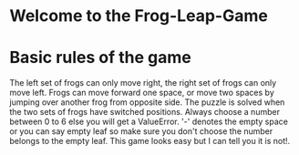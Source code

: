# Welcome to the Frog-Leap-Game
# Basic rules of the game
The left set of frogs can only move right, the right set of frogs can only move left.
Frogs can move forward one space, or move two spaces by jumping over another frog from opposite side.
The puzzle is solved when the two sets of frogs have switched positions.
Always choose a number between 0 to 6 else you will get a ValueError.
'-' denotes the empty space or you can say empty leaf so make sure you don't choose the number belongs to the empty leaf.
This game looks easy but I can tell you it is not!.
